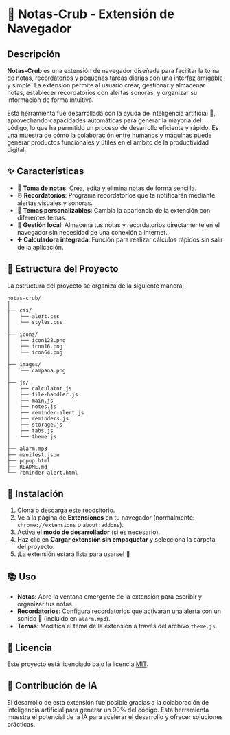 # 📝 Notas-Crub - Extensión de Navegador

## Descripción

**Notas-Crub** es una extensión de navegador diseñada para facilitar la toma de notas, recordatorios y pequeñas tareas diarias con una interfaz amigable y simple. La extensión permite al usuario crear, gestionar y almacenar notas, establecer recordatorios con alertas sonoras, y organizar su información de forma intuitiva.

Esta herramienta fue desarrollada con la ayuda de inteligencia artificial 🤖, aprovechando capacidades automáticas para generar la mayoría del código, lo que ha permitido un proceso de desarrollo eficiente y rápido. Es una muestra de cómo la colaboración entre humanos y máquinas puede generar productos funcionales y útiles en el ámbito de la productividad digital.

## ✨ Características

- 📝 **Toma de notas**: Crea, edita y elimina notas de forma sencilla.
- ⏰ **Recordatorios**: Programa recordatorios que te notificarán mediante alertas visuales y sonoras.
- 🎨 **Temas personalizables**: Cambia la apariencia de la extensión con diferentes temas.
- 💾 **Gestión local**: Almacena tus notas y recordatorios directamente en el navegador sin necesidad de una conexión a internet.
- ➕ **Calculadora integrada**: Función para realizar cálculos rápidos sin salir de la aplicación.

## 📁 Estructura del Proyecto

La estructura del proyecto se organiza de la siguiente manera:

```
notas-crub/
│
├── css/
│   ├── alert.css
│   └── styles.css
│
├── icons/
│   ├── icon128.png
│   ├── icon16.png
│   └── icon64.png
│
├── images/
│   └── campana.png
│
├── js/
│   ├── calculator.js
│   ├── file-handler.js
│   ├── main.js
│   ├── notes.js
│   ├── reminder-alert.js
│   ├── reminders.js
│   ├── storage.js
│   ├── tabs.js
│   └── theme.js
│
├── alarm.mp3
├── manifest.json
├── popup.html
├── README.md
└── reminder-alert.html
```

## 🚀 Instalación

1. Clona o descarga este repositorio.
2. Ve a la página de **Extensiones** en tu navegador (normalmente: `chrome://extensions` o `about:addons`).
3. Activa el **modo de desarrollador** (si es necesario).
4. Haz clic en **Cargar extensión sin empaquetar** y selecciona la carpeta del proyecto.
5. ¡La extensión estará lista para usarse! 🎉

## 📚 Uso

- **Notas**: Abre la ventana emergente de la extensión para escribir y organizar tus notas.
- **Recordatorios**: Configura recordatorios que activarán una alerta con un sonido 🔔 (incluido en `alarm.mp3`).
- **Temas**: Modifica el tema de la extensión a través del archivo `theme.js`.

## 📄 Licencia

Este proyecto está licenciado bajo la licencia [MIT](https://opensource.org/licenses/MIT).

## 🤖 Contribución de IA

El desarrollo de esta extensión fue posible gracias a la colaboración de inteligencia artificial para generar un 90% del código. Esta herramienta muestra el potencial de la IA para acelerar el desarrollo y ofrecer soluciones prácticas.
